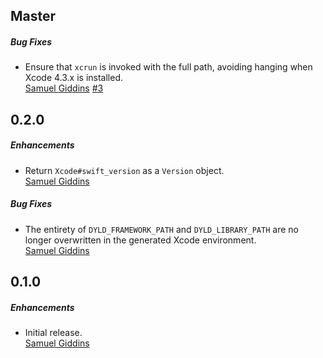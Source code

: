 ## Master

##### Bug Fixes

* Ensure that `xcrun` is invoked with the full path, avoiding hanging when
  Xcode 4.3.x is installed.  
  [Samuel Giddins](https://github.com/segiddins)
  [#3](https://github.com/segiddins/xcinvoke/issues/3)


## 0.2.0

##### Enhancements

* Return `Xcode#swift_version` as a `Version` object.  
  [Samuel Giddins](https://github.com/segiddins)

##### Bug Fixes

* The entirety of `DYLD_FRAMEWORK_PATH` and `DYLD_LIBRARY_PATH` are no longer
  overwritten in the generated Xcode environment.  
  [Samuel Giddins](https://github.com/segiddins)


## 0.1.0

##### Enhancements

* Initial release.  
  [Samuel Giddins](https://github.com/segiddins)
